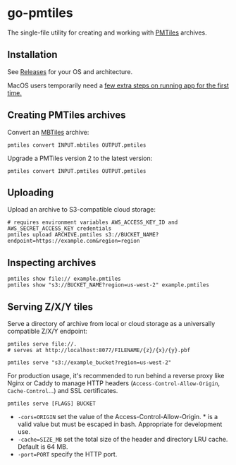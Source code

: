 # go-pmtiles

The single-file utility for creating and working with [PMTiles](https://github.com/protomaps/PMTiles) archives.

## Installation

See [Releases](https://github.com/protomaps/go-pmtiles/releases) for your OS and architecture.

MacOS users temporarily need a [few extra steps on running app for the first time.](https://github.com/hashicorp/terraform/issues/23033#issuecomment-542302933)

## Creating PMTiles archives

Convert an [MBTiles](https://github.com/mapbox/mbtiles-spec/tree/master/1.3) archive:

    pmtiles convert INPUT.mbtiles OUTPUT.pmtiles
    
Upgrade a PMTiles version 2 to the latest version:

    pmtiles convert INPUT.pmtiles OUTPUT.pmtiles

## Uploading
    
Upload an archive to S3-compatible cloud storage:

    # requires environment variables AWS_ACCESS_KEY_ID and AWS_SECRET_ACCESS_KEY credentials
    pmtiles upload ARCHIVE.pmtiles s3://BUCKET_NAME?endpoint=https://example.com&region=region

## Inspecting archives

    pmtiles show file:// example.pmtiles
    pmtiles show "s3://BUCKET_NAME?region=us-west-2" example.pmtiles

## Serving Z/X/Y tiles
    
Serve a directory of archive from local or cloud storage as a universally compatible Z/X/Y endpoint:

    pmtiles serve file://.
    # serves at http://localhost:8077/FILENAME/{z}/{x}/{y}.pbf

    pmtiles serve "s3://example_bucket?region=us-west-2"
    
For production usage, it's recommended to run behind a reverse proxy like Nginx or Caddy to manage HTTP headers (`Access-Control-Allow-Origin`, `Cache-Control`...) and SSL certificates.

    pmtiles serve [FLAGS] BUCKET

* `-cors=ORIGIN` set the value of the Access-Control-Allow-Origin. * is a valid value but must be escaped in bash. Appropriate for development use.
* `-cache=SIZE_MB` set the total size of the header and directory LRU cache. Default is 64 MB.
* `-port=PORT` specify the HTTP port.
